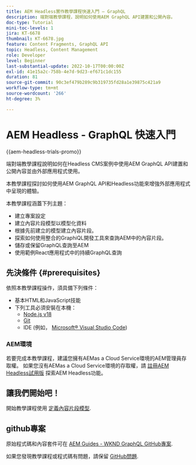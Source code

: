 ```yaml
---
title: AEM Headless實作教學課程快速入門 — GraphQL
description: 端對端教學課程，說明如何使用AEM GraphQL API建置和公開內容。
doc-type: Tutorial
mini-toc-levels: 1
jira: KT-6678
thumbnail: KT-6678.jpg
feature: Content Fragments, GraphQL API
topic: Headless, Content Management
role: Developer
level: Beginner
last-substantial-update: 2022-10-17T00:00:00Z
exl-id: 41e15a2c-758b-4e7d-9d23-ef671c1dc155
duration: 81
source-git-commit: 90c3ef479b289c9b319735fd28a1e39875c421a9
workflow-type: tm+mt
source-wordcount: '266'
ht-degree: 3%

---
```


# AEM Headless - GraphQL 快速入門

{{aem-headless-trials-promo}}

端對端教學課程說明如何在Headless CMS案例中使用AEM GraphQL API建置和公開內容並由外部應用程式使用。

本教學課程探討如何使用AEM GraphQL API和Headless功能來增強外部應用程式中呈現的體驗。

本教學課程涵蓋下列主題：

* 建立專案設定
* 建立內容片段模型以模型化資料
* 根據先前建立的模型建立內容片段。
* 探索如何使用整合的GraphiQL開發工具來查詢AEM中的內容片段。
* 儲存或保留GraphQL查詢至AEM
* 使用範例React應用程式中的持續GraphQL查詢

## 先決條件 {#prerequisites}

依照本教學課程操作，須具備下列條件：

* 基本HTML和JavaScript技能
* 下列工具必須安裝在本機：
   * [Node.js v18](https://nodejs.org/)
   * [Git](https://git-scm.com/)
   * IDE (例如， [Microsoft® Visual Studio Code](https://code.visualstudio.com/))

### AEM環境

若要完成本教學課程，建議您擁有AEMas a Cloud Service環境的AEM管理員存取權。 如果您沒有AEMas a Cloud Service環境的存取權，請 [註冊AEM Headless試用版](https://commerce.adobe.com/business-trial/sign-up?items%5B0%5D%5Bid%5D=649A1AF5CBC5467A25E84F2561274821&amp;cli=headless_exl_banner_campaign&amp;co=US&amp;lang=en) 探索AEM Headless功能。

## 讓我們開始吧！

開始教學課程使用 [定義內容片段模型](content-fragment-models.md).

## github專案

原始程式碼和內容套件可在 [AEM Guides - WKND GraphQL GitHub專案](https://github.com/adobe/aem-guides-wknd-graphql).

如果您發現教學課程或程式碼有問題，請保留 [GitHub問題](https://github.com/adobe/aem-guides-wknd-graphql/issues).
